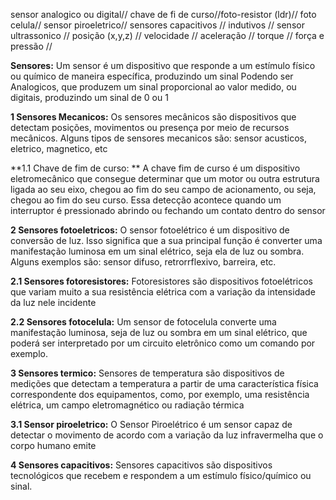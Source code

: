 sensor analogico ou digital// chave de fi de curso//foto-resistor (ldr)// foto celula// sensor piroeletrico// sensores capacitivos // indutivos // sensor ultrassonico // posição (x,y,z) // velocidade // aceleração // torque // força e pressão //

**Sensores:**
Um sensor é um dispositivo que responde a um estímulo físico ou químico de maneira específica, produzindo um sinal
Podendo ser Analogicos, que produzem um sinal proporcional ao valor medido, ou digitais, produzindo um sinal de 0 ou 1

**1 Sensores Mecanicos:**
Os sensores mecânicos são dispositivos que detectam posições, movimentos ou presença por meio de recursos mecânicos.  Alguns tipos de sensores mecanicos são: sensor acusticos, eletrico, magnetico, etc

**1.1 Chave de fim de curso: **
A chave fim de curso é um dispositivo eletromecânico que consegue determinar que um motor ou outra estrutura ligada ao seu eixo, chegou ao fim do seu campo de acionamento, ou seja, chegou ao fim do seu curso. Essa detecção acontece quando um interruptor é pressionado abrindo ou fechando um contato dentro do sensor

**2 Sensores fotoeletricos:**
O sensor fotoelétrico é um dispositivo de conversão de luz. Isso significa que a sua principal função é converter uma manifestação luminosa em um sinal elétrico, seja ela de luz ou sombra. Alguns exemplos são: sensor difuso, retrorrflexivo, barreira, etc.

**2.1 Sensores fotoresistores:**
Fotoresistores são dispositivos fotoelétricos que variam muito a sua resistência elétrica com a variação da intensidade da luz nele incidente

**2.2 Sensores fotocelula:**
Um sensor de fotocelula converte uma manifestação luminosa, seja de luz ou sombra em um sinal elétrico, que poderá ser interpretado por um circuito eletrônico como um comando por exemplo.

**3 Sensores termico:**
Sensores de temperatura são dispositivos de medições que detectam a temperatura a partir de uma característica física correspondente dos equipamentos, como, por exemplo, uma resistência elétrica, um campo eletromagnético ou radiação térmica

**3.1 Sensor piroeletrico:**
O Sensor Piroelétrico é um sensor capaz de detectar o movimento de acordo com a variação da luz infravermelha que o corpo humano emite

**4 Sensores capacitivos:**
Sensores capacitivos são dispositivos tecnológicos que recebem e respondem a um estímulo físico/químico ou sinal. 
